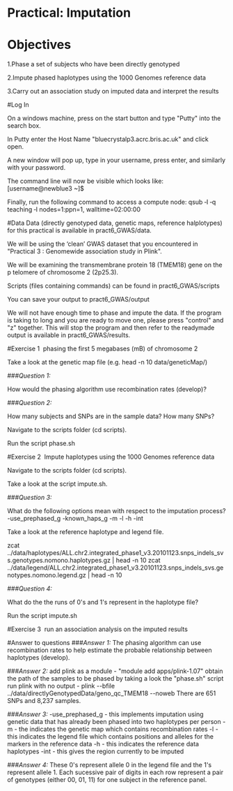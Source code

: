 # Practical: Imputation
# Objectives
1.Phase a set of subjects who have been directly genotyped

2.Impute phased haplotypes using the 1000 Genomes reference data

3.Carry out an association study on imputed data and interpret the results

#Log In

On a windows machine, press on the start button and type "Putty" into the search box.

In Putty enter the Host Name "bluecrystalp3.acrc.bris.ac.uk" and click open.

A new window will pop up, type in your username, press enter, and similarly with your password.

The command line will now be visible which looks like: [username@newblue3 ~]$


Finally, run the following command to access a compute node: qsub ‐I ‐q teaching ‐l
nodes=1:ppn=1, walltime=02:00:00


#Data
Data (directly genotyped data, genetic maps, reference halplotypes) for this practical is available in pract6_GWAS/data.

We will be using the ‘clean’ GWAS dataset that you encountered in "Practical 3 : Genome­wide association
study in Plink".

We will be examining the transmembrane protein 18 (TMEM18) gene on the p telomere of chromosome 2 (2p25.3).

Scripts (files containing commands) can be found in pract6_GWAS/scripts

You can save your output to pract6_GWAS/output

We will not have enough time to phase and impute the data. If the program is taking to long and you are ready to move one, please press "control" and "z" together. This will stop the program and then refer to the ready­made output is available in pract6_GWAS/results.


#Exercise 1 ­ phasing the first 5 megabases (mB) of chromosome 2

Take a look at the genetic map file (e.g. head -n 10 data/geneticMap/)

###*Question 1:*

How would the phasing algorithm use recombination rates (develop)?

###*Question 2:*

How many subjects and SNPs are in the sample data? How many SNPs?

Navigate to the scripts folder (cd scripts).

Run the script phase.sh


#Exercise 2 ­ Impute haplotypes using the 1000 Genomes reference data 

Navigate to the scripts folder (cd scripts).

Take a look at the script impute.sh.

###*Question 3:*

What do the following options mean with respect to the imputation process?
-use_prephased_g
-known_haps_g
-m
-l
-h
-int

Take a look at the reference haplotype and legend file.

zcat ../data/haplotypes/ALL.chr2.integrated_phase1_v3.20101123.snps_indels_svs.genotypes.nomono.haplotypes.gz | head -n 10
zcat ../data/legend/ALL.chr2.integrated_phase1_v3.20101123.snps_indels_svs.genotypes.nomono.legend.gz | head -n 10

###*Question 4:*
 
What do the the runs of 0's and 1's represent in the haplotype file?

Run the script impute.sh

#Exercise 3 ­ run an association analysis on the imputed results 

#Answer to questions
###*Answer 1:*
The phasing algorithm can use recombination rates to help estimate the probable relationship between haplotypes (develop).

###*Answer 2:*
add plink as a module - "module add apps/plink-1.07"
obtain the path of the samples to be phased by taking a look the "phase.sh" script
run plink with no output - plink --bfile ../data/directlyGenotypedData/geno_qc_TMEM18 --noweb
There are 651 SNPs and 8,237 samples.

###*Answer 3:*
-use_prephased_g - this implements imputation using genetic data that has already been phased into two haplotypes per person
-m - the indicates the genetic map which contains recombination rates
-l - this indicates the legend file which contains positions and alleles for the markers in the reference data
-h - this indicates the reference data haplotypes
-int - this gives the region currently to be imputed

###*Answer 4:*
These 0's represent allele 0 in the legend file and the 1's represent allele 1. Each sucessive pair of digits in each row represent a pair of genotypes (either 00, 01, 11) for one subject in the reference panel.  
